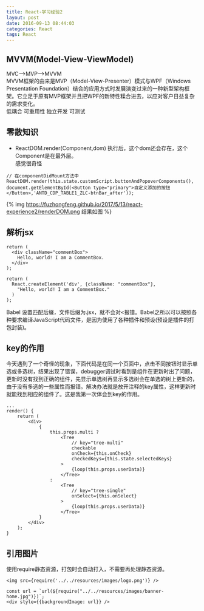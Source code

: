 ```yaml
---
title: React-学习经验2
layout: post
date: 2016-09-13 08:44:03
categories: React
tags: React
---
```


## MVVM(Model-View-ViewModel)

MVC—>MVP—>MVVM  
MVVM框架的由来是MVP（Model-View-Presenter）模式与WPF（Windows Presentation Foundation）结合的应用方式时发展演变过来的一种新型架构框架。它立足于原有MVP框架并且把WPF的新特性糅合进去，以应对客户日益复杂的需求变化。  
低耦合 可重用性 独立开发 可测试

## 零散知识  

- ReactDOM.render(Component,dom) 执行后，这个dom还会存在，这个Component是在最外层。  
感觉很奇怪  
```
// 在componentDidMount方法中
ReactDOM.render(this.state.customScript.buttonAndPopoverComponents(), document.getElementById(<Button type="primary">自定义添加的按钮</Button>,'ANTD_CDP_TABLE1_ZLC-btnBar_after'));
```
{% img https://fuzhongfeng.github.io/2017/5/13/react-experience2/renderDOM.png 结果如图 %}
 
## 解析jsx

```
return (  
  <div className="commentBox">  
    Hello, world! I am a CommentBox.  
  </div>  
); 
```

```
return (  
  React.createElement('div', {className: "commentBox"},  
    "Hello, world! I am a CommentBox."  
  )  
);  
```

Babel 设置匹配后缀，文件后缀为.jsx，就不会对<报错。Babel之所以可以按照各种要求编译JavaScript代码文件，是因为使用了各种插件和预设(预设是插件的打包封装)。

## key的作用

今天遇到了一个奇怪的现象，下面代码是在同一个页面中，点击不同按钮时显示单选或多选树，结果出现了错误，debugger调试时看到是组件在更新时出了问题，更新时没有找到正确的组件，先显示单选树再显示多选树会在单选的树上更新的，由于没有多选的一些属性而报错。解决办法就是放开注释的key属性，这样更新时就能找到相应的组件了。这是我第一次体会到key的作用。

```
...
render() {
    return (
        <div>
            {
                this.props.multi ?
                    <Tree
                        // key="tree-multi"
                        checkable
                        onCheck={this.onCheck}
                        checkedKeys={this.state.selectedKeys}
                    >
                        {loop(this.props.userData)}
                    </Tree>
                :
                    <Tree
                        // key="tree-single"
                        onSelect={this.onSelect}
                    >
                        {loop(this.props.userData)}
                    </Tree>
            }
        </div>
    );
}

```

## 引用图片

使用require静态资源，打包时会自动打入，不需要再处理静态资源。

```
<img src={require('../../resources/images/logo.png')} />
```

```
const url = `url(${require("../../resources/images/banner-home.jpg")})`;
<div style={{backgroundImage: url}} />
```
